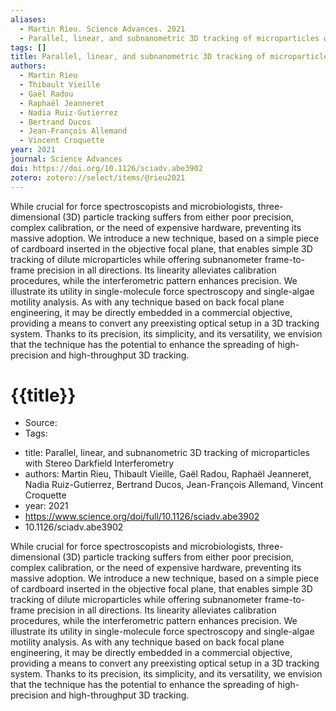 ```yaml
---
aliases:
  - Martin Rieu. Science Advances. 2021
  - Parallel, linear, and subnanometric 3D tracking of microparticles with Stereo Darkfield Interferometry
tags: []
title: Parallel, linear, and subnanometric 3D tracking of microparticles with Stereo Darkfield Interferometry
authors:
  - Martin Rieu
  - Thibault Vieille
  - Gaël Radou
  - Raphaël Jeanneret
  - Nadia Ruiz-Gutierrez
  - Bertrand Ducos
  - Jean-François Allemand
  - Vincent Croquette
year: 2021
journal: Science Advances
doi: https://doi.org/10.1126/sciadv.abe3902
zotero: zotero://select/items/@rieu2021
---
```

<!-- START_ABSTRACT -->
While crucial for force spectroscopists and microbiologists, three-dimensional (3D) particle tracking suffers from either poor precision, complex calibration, or the need of expensive hardware, preventing its massive adoption. We introduce a new technique, based on a simple piece of cardboard inserted in the objective focal plane, that enables simple 3D tracking of dilute microparticles while offering subnanometer frame-to-frame precision in all directions. Its linearity alleviates calibration procedures, while the interferometric pattern enhances precision. We illustrate its utility in single-molecule force spectroscopy and single-algae motility analysis. As with any technique based on back focal plane engineering, it may be directly embedded in a commercial objective, providing a means to convert any preexisting optical setup in a 3D tracking system. Thanks to its precision, its simplicity, and its versatility, we envision that the technique has the potential to enhance the spreading of high-precision and high-throughput 3D tracking.
<!-- END_ABSTRACT -->

<!-- START_TEMPLATE -->
# {{title}}

- Source:
- Tags: 
<!-- END_TEMPLATE -->

- title: Parallel, linear, and subnanometric 3D tracking of microparticles with Stereo Darkfield Interferometry
- authors: Martin Rieu, Thibault Vieille, Gaël Radou, Raphaël Jeanneret, Nadia Ruiz-Gutierrez, Bertrand Ducos, Jean-François Allemand, Vincent Croquette
- year: 2021
- https://www.science.org/doi/full/10.1126/sciadv.abe3902
- 10.1126/sciadv.abe3902

While crucial for force spectroscopists and microbiologists, three-dimensional (3D) particle tracking suffers from either poor precision, complex calibration, or the need of expensive hardware, preventing its massive adoption. We introduce a new technique, based on a simple piece of cardboard inserted in the objective focal plane, that enables simple 3D tracking of dilute microparticles while offering subnanometer frame-to-frame precision in all directions. Its linearity alleviates calibration procedures, while the interferometric pattern enhances precision. We illustrate its utility in single-molecule force spectroscopy and single-algae motility analysis. As with any technique based on back focal plane engineering, it may be directly embedded in a commercial objective, providing a means to convert any preexisting optical setup in a 3D tracking system. Thanks to its precision, its simplicity, and its versatility, we envision that the technique has the potential to enhance the spreading of high-precision and high-throughput 3D tracking.